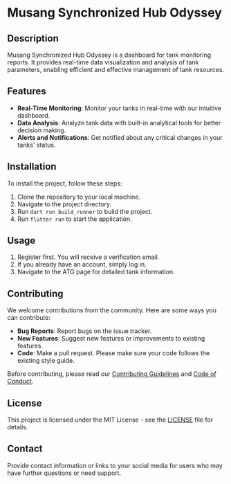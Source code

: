 # Musang Synchronized Hub Odyssey

## Description
Musang Synchronized Hub Odyssey is a dashboard for tank monitoring reports. It provides real-time data visualization and analysis of tank parameters, enabling efficient and effective management of tank resources.

## Features
- **Real-Time Monitoring**: Monitor your tanks in real-time with our intuitive dashboard.
- **Data Analysis**: Analyze tank data with built-in analytical tools for better decision making.
- **Alerts and Notifications**: Get notified about any critical changes in your tanks' status.

## Installation
To install the project, follow these steps:
1. Clone the repository to your local machine.
2. Navigate to the project directory.
3. Run `dart run build_runner` to build the project.
4. Run `flutter run` to start the application.

## Usage
1. Register first. You will receive a verification email.
2. If you already have an account, simply log in.
3. Navigate to the ATG page for detailed tank information.

## Contributing
We welcome contributions from the community. Here are some ways you can contribute:

- **Bug Reports**: Report bugs on the issue tracker.
- **New Features**: Suggest new features or improvements to existing features.
- **Code**: Make a pull request. Please make sure your code follows the existing style guide.

Before contributing, please read our [Contributing Guidelines](CONTRIBUTING.md) and [Code of Conduct](CODE_OF_CONDUCT.md).

## License
This project is licensed under the MIT License - see the [LICENSE](LICENSE) file for details.

## Contact
Provide contact information or links to your social media for users who may have further questions or need support.
